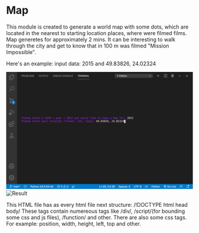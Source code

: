 # Map
This module is created to generate a world map
with some dots, which are located in the nearest 
to starting location places, where were filmed films.
Map generetes for approximately 2 mins.
It can be interesting to walk through the city and
get to know that in 100 m was filmed "Mission Impossible".

Here's an example:
input data: 2015 and 49.83826, 24.02324

![Welcome screen](map_0.png)
![Result](map.png)

This HTML file has as every html file next structure:
/!DOCTYPE html
head
body/
These tags contain numereous tags like /div/, /script/(for bounding some css and js files), /function/ and other. There are also some css tags. For example: position,
width, height, left, top and other.